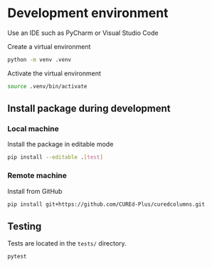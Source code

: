 # Development environment

Use an IDE such as PyCharm or Visual Studio Code

Create a virtual environment

```bash
python -m venv .venv
```

Activate the virtual environment

```bash
source .venv/bin/activate
```

## Install package during development

### Local machine

Install the package in editable mode

```bash
pip install --editable .[test]
```

### Remote machine

Install from GitHub

```bash
pip install git+https://github.com/CUREd-Plus/curedcolumns.git
```

## Testing

Tests are located in the `tests/` directory.

```bash
pytest
```
